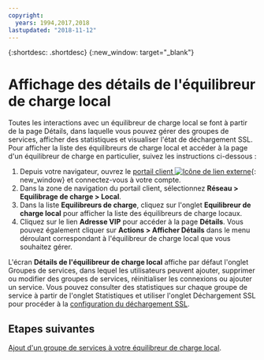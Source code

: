 ```yaml
---
copyright:
  years: 1994,2017,2018
lastupdated: "2018-11-12"
---
```


{:shortdesc: .shortdesc}
{:new_window: target="_blank"}

# Affichage des détails de l'équilibreur de charge local

Toutes les interactions avec un équilibreur de charge local se font à partir de la page Détails, dans laquelle vous pouvez gérer des groupes de services, afficher des statistiques et visualiser l'état de déchargement SSL. Pour afficher la liste des équilibreurs de charge local et accéder à la page d'un équilibreur de charge en particulier, suivez les instructions ci-dessous :

1. Depuis votre navigateur, ouvrez le [portail client ![Icône de lien externe](../../icons/launch-glyph.svg "Icône de lien externe")](https://control.softlayer.com/){: new_window} et connectez-vous à votre compte.
2. Dans la zone de navigation du portail client, sélectionnez **Réseau > Equilibrage de charge > Local**.
3. Dans la liste **Equilibreurs de charge**, cliquez sur l'onglet **Equilibreur de charge local** pour afficher la liste des équilibreurs de charge locaux.
4. Cliquez sur le lien **Adresse VIP** pour accéder à la page **Détails**. Vous pouvez également cliquer sur **Actions > Afficher Détails** dans le menu déroulant correspondant à l'équilibreur de charge local que vous souhaitez gérer.

L'écran **Détails de l'équilibreur de charge local** affiche par défaut l'onglet Groupes de services, dans lequel les utilisateurs peuvent ajouter, supprimer ou modifier des groupes de services, réinitialiser les connexions ou ajouter un service. Vous pouvez consulter des statistiques sur chaque groupe de service à partir de l'onglet Statistiques et utiliser l'onglet Déchargement SSL pour procéder à la [configuration du déchargement SSL](configure-ssl-offloading-load-balancer.html).

## Etapes suivantes

[Ajout d'un groupe de services à votre équilibreur de charge local](add-service-group-load-balancer.html). 

